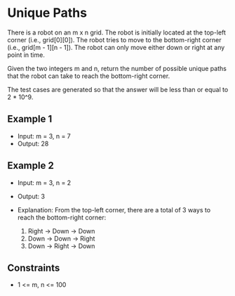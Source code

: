 # Unique Paths

There is a robot on an m x n grid. The robot is initially located at the top-left corner (i.e., grid[0][0]). The robot tries to move to the bottom-right corner (i.e., grid[m - 1][n - 1]). The robot can only move either down or right at any point in time.

Given the two integers m and n, return the number of possible unique paths that the robot can take to reach the bottom-right corner.

The test cases are generated so that the answer will be less than or equal to 2 \* 10^9.

## Example 1

- Input: m = 3, n = 7
- Output: 28

## Example 2

- Input: m = 3, n = 2
- Output: 3
- Explanation: From the top-left corner, there are a total of 3 ways to reach the bottom-right corner:

  1. Right -> Down -> Down
  2. Down -> Down -> Right
  3. Down -> Right -> Down

## Constraints

- 1 <= m, n <= 100
